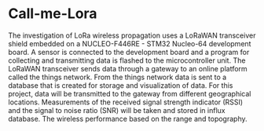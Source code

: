 # Call-me-Lora
The investigation of LoRa wireless propagation uses a LoRaWAN transceiver shield embedded on a NUCLEO-F446RE - STM32 Nucleo-64 development board. A sensor is connected to the development board and a program for collecting and transmitting data is flashed to the microcontroller unit. The LoRaWAN transceiver sends data through a gateway to an online platform called the things network. From the things network data is sent to a database that is created for storage and visualization of data. For this project, data will be transmitted to the gateway from different geographical locations. Measurements of the received signal strength indicator (RSSI) and the signal to noise ratio (SNR) will be taken and stored in influx database. The wireless performance based on the range and topography.
